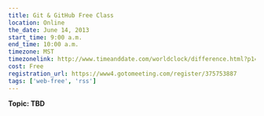 ```yaml
---
title: Git & GitHub Free Class
location: Online
the_date: June 14, 2013
start_time: 9:00 a.m.
end_time: 10:00 a.m.
timezone: MST
timezonelink: http://www.timeanddate.com/worldclock/difference.html?p1=75
cost: Free
registration_url: https://www4.gotomeeting.com/register/375753887
tags: ['web-free', 'rss']
---
```


**Topic: TBD**
